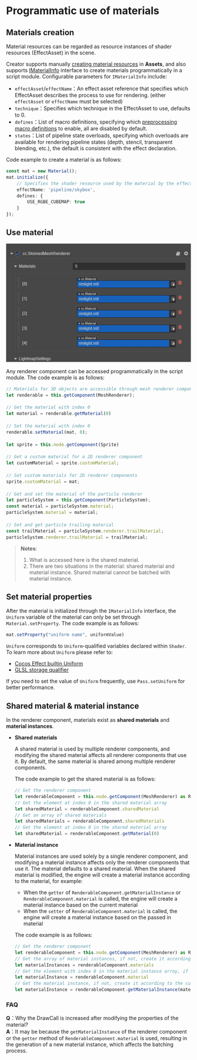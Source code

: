 # Programmatic use of materials

## Materials creation

Material resources can be regarded as resource instances of shader resources (EffectAsset) in the scene.

Creator supports manually [creating material resources](../asset/material.md) in **Assets**, and also supports [IMaterialInfo](%__APIDOC__%/zh/#/docs/3.4/zh/material/Interface/IMaterialInfo) interface to create materials programmatically in a script module. Configurable parameters for `IMaterialInfo` include:

- `effectAsset`/`effectName`：An effect asset reference that specifies which EffectAsset describes the process to use for rendering. (either `effectAsset` or `effectName` must be selected)
- `technique`：Specifies which technique in the EffectAsset to use, defaults to 0.
- `defines`：List of macro definitions, specifying which [preprocessing macro definitions](../shader/macros.md) to enable, all are disabled by default.
- `states`：List of pipeline state overloads, specifying which overloads are available for rendering pipeline states (depth, stencil, transparent blending, etc.), the default is consistent with the effect declaration.

Code example to create a material is as follows:

```ts
const mat = new Material();
mat.initialize({
    // Specifies the shader resource used by the material by the effect name
    effectName: 'pipeline/skybox',
    defines: {
        USE_RGBE_CUBEMAP: true
    }
});
```

## Use material

![add material](img/add-material.png)

Any renderer component can be accessed programmatically in the script module. The code example is as follows:

```ts
// Materials for 3D objects are accessible through mesh renderer components (MeshRenderer, SkinnedMeshRenderer, SkinnedMeshBatchRenderer)
let renderable = this.getComponent(MeshRenderer);

// Get the material with index 0
let material = renderable.getMaterial(0)

// Set the material with index 0
renderable.setMaterial(mat, 0);

let sprite = this.node.getComponent(Sprite)

// Get a custom material for a 2D renderer component
let customMaterial = sprite.customMaterial;

// Set custom materials for 2D renderer components
sprite.customMaterial = mat;

// Get and set the material of the particle renderer
let particleSystem = this.getComponent(ParticleSystem);
const material = particleSystem.material;
particleSystem.material = material;

// Set and get particle trailing material
const trailMaterial = particleSystem.renderer.trailMaterial;
particleSystem.renderer.trailMaterial = trailMaterial;
```

> **Notes**:
> 1. What is accessed here is the shared material.
> 2. There are two situations in the material: shared material and material instance. Shared material cannot be batched with material instance.

## Set material properties

After the material is initialized through the `IMaterialInfo` interface, the `Uniform` variable of the material can only be set through `Material.setProperty`. The code example is as follows:

```ts
mat.setProperty("uniform name", uniformValue)
```

`Uniform` corresponds to `Uniform`-qualified variables declared within `Shader`. To learn more about `Uniform` please refer to:

- [Cocos Effect builtin Uniform](../shader/uniform.md)
- [GLSL storage qualifier](../shader/glsl.md#存储限定符)

If you need to set the value of `Uniform` frequently, use `Pass.setUniform` for better performance.

## Shared material & material instance

In the renderer component, materials exist as **shared materials** and **material instances**.

- **Shared materials**

    A shared material is used by multiple renderer components, and modifying the shared material affects all renderer components that use it. By default, the same material is shared among multiple renderer components.

    The code example to get the shared material is as follows:

    ```ts
    // Get the renderer component
    let renderableComponent = this.node.getComponent(MeshRenderer) as RenderableComponent
    // Get the element at index 0 in the shared material array
    let sharedMaterial = renderableComponent.sharedMaterial
    // Get an array of shared materials
    let sharedMaterials = renderableComponent.sharedMaterials
    // Get the element at index 0 in the shared material array
    let sharedMaterial = renderableComponent.getMaterial(0)
    ```

- **Material instance**

    Material instances are used solely by a single renderer component, and modifying a material instance affects only the renderer components that use it. The material defaults to a shared material. When the shared material is modified, the engine will create a material instance according to the material, for example:

    - When the `getter` of `RenderableComponent.getMaterialInstance` or `RenderableComponent.material` is called, the engine will create a material instance based on the current material
    - When the `setter` of `RenderableComponent.material` is called, the engine will create a material instance based on the passed in material

    The code example is as follows:

    ```ts
    // Get the renderer component
    let renderableComponent = this.node.getComponent(MeshRenderer) as RenderableComponent
    // Get the array of material instances, if not, create it according to the current material array
    let materialInstances = renderableComponent.materials
    // Get the element with index 0 in the material instance array, if not, create it according to the current material
    let materialInstance = renderableComponent.material     
    // Get the material instance, if not, create it according to the current material
    let materialInstance = renderableComponent.getMaterialInstance(materialIndex);
    ```

### FAQ

**Q**：Why the DrawCall is increased after modifying the properties of the material? <br>
**A**：It may be because the `getMaterialInstance` of the renderer component or the `getter` method of `RenderableComponent.material` is used, resulting in the generation of a new material instance, which affects the batching process.
